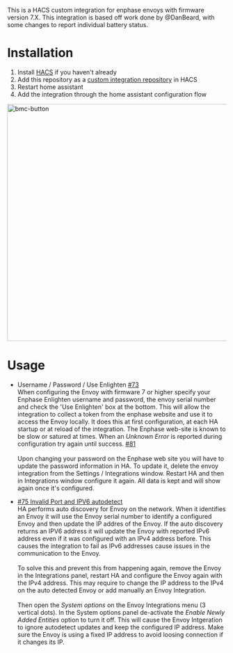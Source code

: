 This is a HACS custom integration for enphase envoys with firmware version 7.X. This integration is based off work done by @DanBeard, with some changes to report individual battery status.

# Installation

1. Install [HACS](https://hacs.xyz/) if you haven't already
2. Add this repository as a [custom integration repository](https://hacs.xyz/docs/faq/custom_repositories) in HACS
4. Restart home assistant
5. Add the integration through the home assistant configuration flow

[<img width="545" alt="bmc-button" src="https://user-images.githubusercontent.com/1570176/180045360-d3f479c5-ad84-4483-b2b0-83820b1a8c63.png">](https://buymeacoffee.com/briancmpblL)



# Usage
  - Username / Password / Use Enlighten [#73](https://github.com/briancmpbll/home_assistant_custom_envoy/issues/73)\
      When configuring the Envoy with firmware 7 or higher specify your Enphase Enlighten username and password, the envoy serial number and check the 'Use Enlighten' box at the bottom. This will allow the integration to collect a token from the enphase website and use it to access the Envoy locally. It does this at first configuration, at each HA startup or at reload of the integration. The Enphase web-site is known to be slow or satured at times. When an *Unknown Error* is reported during configuration try again until success. [#81](https://github.com/briancmpbll/home_assistant_custom_envoy/issues/81) \
      \
      Upon changing your password on the Enphase web site you will have to update the password information in HA. To update it, delete the envoy integration from the Settings / Integrations window. Restart HA and then in Integrations window configure it again. All data is kept and will show again once it's configured.

  - [#75 Invalid Port and IPV6 autodetect](https://github.com/briancmpbll/home_assistant_custom_envoy/issues/75) \
      HA performs auto discovery for Envoy on the network. When it identifies an Envoy it will use the Envoy serial number 
      to identify a configured Envoy and then update the IP addres of the Envoy. If the auto discovery returns an IPV6 address it will update the Envoy with reported IPv6 address even if it was configured with an IPv4 address before. This causes the integration to fail as IPv6 addresses cause issues in the communication to the Envoy. \
      \
      To solve this and prevent this from happening again, remove the Envoy in the Integrations panel, restart HA and configure the Envoy again with the IPv4 address. This may require to change the IP address to the IPv4 on the auto detected Envoy or add manually an Envoy Integration. \
      \
      Then open the *System options* on the Envoy Integrations menu (3 vertical dots). In the System options panel de-activate the *Enable Newly Added Entities* option to turn it off. This will cause the Envoy Intgeration to ignore autodetect updates and keep the configured IP address. Make sure the Envoy is using a fixed IP address to avoid loosing connection if it changes its IP.